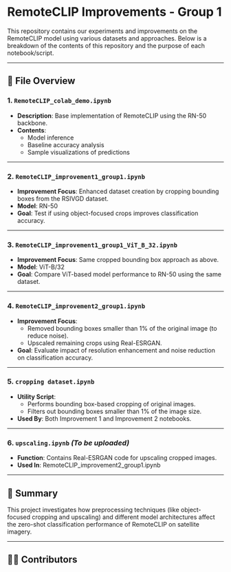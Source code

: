 # RemoteCLIP Improvements - Group 1

This repository contains our experiments and improvements on the RemoteCLIP model using various datasets and approaches. Below is a breakdown of the contents of this repository and the purpose of each notebook/script.

---

## 📁 File Overview

### 1. **`RemoteCLIP_colab_demo.ipynb`**
- **Description**: Base implementation of RemoteCLIP using the RN-50 backbone.
- **Contents**: 
  - Model inference
  - Baseline accuracy analysis
  - Sample visualizations of predictions

---

### 2. **`RemoteCLIP_improvement1_group1.ipynb`**
- **Improvement Focus**: Enhanced dataset creation by cropping bounding boxes from the RSIVGD dataset.
- **Model**: RN-50
- **Goal**: Test if using object-focused crops improves classification accuracy.

---

### 3. **`RemoteCLIP_improvement1_group1_ViT_B_32.ipynb`**
- **Improvement Focus**: Same cropped bounding box approach as above.
- **Model**: ViT-B/32
- **Goal**: Compare ViT-based model performance to RN-50 using the same dataset.

---

### 4. **`RemoteCLIP_improvement2_group1.ipynb`**
- **Improvement Focus**: 
  - Removed bounding boxes smaller than 1% of the original image (to reduce noise).
  - Upscaled remaining crops using Real-ESRGAN.
- **Goal**: Evaluate impact of resolution enhancement and noise reduction on classification accuracy.

---

### 5. **`cropping dataset.ipynb`**
- **Utility Script**: 
  - Performs bounding box-based cropping of original images.
  - Filters out bounding boxes smaller than 1% of the image size.
- **Used By**: Both Improvement 1 and Improvement 2 notebooks.

---

### 6. **`upscaling.ipynb`** *(To be uploaded)*
- **Function**: Contains Real-ESRGAN code for upscaling cropped images.
- **Used In**: RemoteCLIP_improvement2_group1.ipynb

---

## 📌 Summary

This project investigates how preprocessing techniques (like object-focused cropping and upscaling) and different model architectures affect the zero-shot classification performance of RemoteCLIP on satellite imagery.

---

## 🧑‍💻 Contributors
